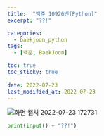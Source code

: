 ```yaml
---
title:  "백준 10926번(Python)"
excerpt: "??!"

categories:
  - baekjoon_python
tags:
  - [백준, BaekJoon]

toc: true
toc_sticky: true
 
date: 2022-07-23
last_modified_at: 2022-07-23
---
```


![화면 캡처 2022-07-23 172731](https://user-images.githubusercontent.com/106606698/180597196-fc03bfb5-f919-430d-90f9-dd37bf8b61dd.png)

```python
print(input() + "??!")
```